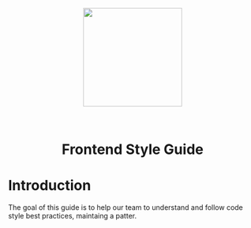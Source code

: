 <p align="center">
<img src="https://jungsoft.io/static/media/jungsoft_logo.c44eaf52.png" width="200px"/>
</p>

<br />

<h1 align="center">Frontend Style Guide<h1 />

# Introduction

The goal of this guide is to help our team to understand and 
follow code style best practices, maintaing a patter.  
